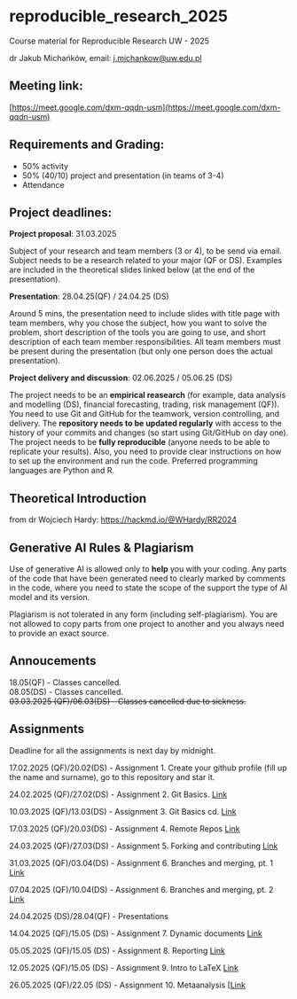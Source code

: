 # reproducible_research_2025
Course material for Reproducible Research UW - 2025

dr Jakub Michańków, email: j.michankow@uw.edu.pl

## Meeting link: 

[https://meet.google.com/dxm-qqdn-usm](https://meet.google.com/dxm-qqdn-usm)

## Requirements and Grading: 

- 50% activity
- 50% (40/10) project and presentation (in teams of 3-4)
- Attendance

## Project deadlines: 

**Project proposal**: 31.03.2025
  
 Subject of your research and team members (3 or 4), to be send via email. Subject needs to be a research related to your major (QF or DS). Examples are included in the theoretical slides linked below (at the end of the presentation).

**Presentation**: 28.04.25(QF) / 24.04.25 (DS)

Around 5 mins, the presentation need to include slides with title page with team members, why you chose the subject, how you want to solve the problem, short description of the tools you are going to use, and short description of each team member responsibilities. All team members must be present during the presentation (but only one person does the actual presentation).

**Project delivery and discussion**: 02.06.2025 / 05.06.25 (DS)

The project needs to be an **empirical reasearch** (for example, data analysis and modelling (DS), financial forecasting, trading, risk management (QF)). You need to use Git and GitHub for the teamwork, version controlling, and delivery. The **repository needs to be updated regularly** with access to the history of your commits and changes (so start using Git/GitHub on day one). The project needs to be **fully reproducible** (anyone needs to be able to replicate your results). Also, you need to provide clear instructions on how to set up the environment and run the code. Preferred programming languages are Python and R.


## Theoretical Introduction 

from dr Wojciech Hardy: https://hackmd.io/@WHardy/RR2024

## Generative AI Rules & Plagiarism

Use of generative AI is allowed only to **help** you with your coding. Any parts of the code that have been generated need to clearly marked by comments in the code, where you need to state the scope of the support the type of AI model and its version.

Plagiarism is not tolerated in any form (including self-plagiarism). You are not allowed to copy parts from one project to another and you always need to provide an exact source.


## Annoucements

18.05(QF) - Classes cancelled.\
08.05(DS) - Classes cancelled.\
~~03.03.2025 (QF)/06.03(DS) - Classes cancelled due to sickness.~~

## Assignments

Deadline for all the assignments is next day by midnight.

17.02.2025 (QF)/20.02(DS) - Assignment 1. Create your github profile (fill up the name and surname), go to this repository and star it.

24.02.2025 (QF)/27.02(DS) - Assignment 2. Git Basics. [Link](https://github.com/glowform/reproducible_research_2025/blob/main/lessons/RR_assignment2_.md)

10.03.2025 (QF)/13.03(DS) - Assignment 3. Git Basics cd. [Link](https://github.com/glowform/reproducible_research_2025/blob/main/lessons/RR_assignment_3.md)

17.03.2025 (QF)/20.03(DS) - Assignment 4. Remote Repos [Link](https://github.com/glowform/reproducible_research_2025/blob/main/lessons/RR_assignment_4.md)

24.03.2025 (QF)/27.03(DS) - Assignment 5. Forking and contributing [Link](https://github.com/glowform/reproducible_research_2025/blob/main/lessons/RR_assignment_5.md)

31.03.2025 (QF)/03.04(DS) - Assignment 6. Branches and merging, pt. 1 [Link](https://github.com/glowform/reproducible_research_2025/blob/main/lessons/RR_assignment_6.md)

07.04.2025 (QF)/10.04(DS) - Assignment 6. Branches and merging, pt. 2 [Link](https://github.com/glowform/reproducible_research_2025/blob/main/lessons/RR_assignment_6.md)

24.04.2025 (DS)/28.04(QF) - Presentations

14.04.2025 (QF)/15.05 (DS) - Assignment 7. Dynamic documents [Link](https://github.com/glowform/reproducible_research_2025/blob/main/lessons/RR_assignment_7.md)

05.05.2025 (QF)/15.05 (DS) - Assignment 8. Reporting [Link](https://github.com/glowform/reproducible_research_2025/blob/main/lessons/RR_assignment_8.md)

12.05.2025 (QF)/15.05 (DS) - Assignment 9. Intro to LaTeX [Link](https://github.com/glowform/reproducible_research_2025/blob/main/lessons/RR_assignment_9.md)

26.05.2025 (QF)/22.05 (DS) - Assignment 10. Metaanalysis [[Link](https://github.com/glowform/reproducible_research_2025/tree/main/lessons/RR_10_Metaanalysis)


